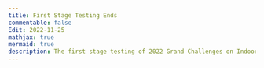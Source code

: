 ```yaml
---
title: First Stage Testing Ends
commentable: false
Edit: 2022-11-25
mathjax: true
mermaid: true
description: The first stage testing of 2022 Grand Challenges on Indoor Robot Learning has come to an end. 7 teams have passed the first stage testing and advanced to the final competition. The names of the finalists are shown above.
---
```

